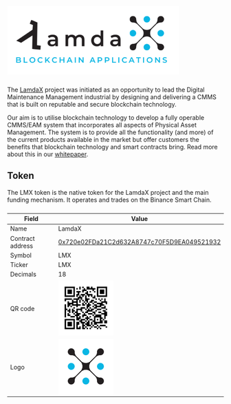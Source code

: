 # <img src="docs/LamdaX Logo.png" alt="LamdaX" width="400px">


The [LamdaX](https://lamdax.io) project was initiated as an opportunity to lead the Digital Maintenance Management 
industrial by designing and delivering a CMMS that is built on reputable and secure blockchain 
technology. 

Our aim is to utilise blockchain technology to develop a fully operable CMMS/EAM system that 
incorporates all aspects of Physical Asset Management. The system is to provide all the functionality 
(and more) of the current products available in the market but offer customers the benefits that 
blockchain technology and smart contracts bring.
Read more about this in our [whitepaper](https://lamdax.io/wp-content/uploads/2021/05/Whitepaper-LamdaX.pdf).

## Token

The LMX token is the native token for the LamdaX project and the main funding mechanism. It 
operates and trades on the Binance Smart Chain.


### 

| Field | Value |
| --- | --- |
| Name | LamdaX |
| Contract address  | [0x720e02FDa21C2d632A8747c70F5D9EA049521932](https://bscscan.com/token/0x720e02fda21c2d632a8747c70f5d9ea049521932)  |
| Symbol | LMX |
| Ticker | LMX |
| Decimals | 18 |
| QR code  | <img src="docs/0x720e02FDa21C2d632A8747c70F5D9EA049521932.png" height="128" />  |
| Logo | <img src="docs/LamdaX Token 500.png" height="128" /> |
